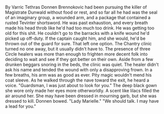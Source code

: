 By Varric Tethras
Donnen Brennokovic had been pursuing the killer of Magistrate Dunwald without food or rest, and so far all he had was the seal of an imaginary group, a wounded arm, and a package that contained a rusted Tevinter shortsword. He was past exhaustion, and every breath made his head throb like he'd had too much too drink. He was getting too old for this shit.
He couldn't go to the barracks with a knife wound he'd picked up off-duty. If the captain caught him, and she would, he'd be thrown out of the guard for sure. That left one option.
The Chantry clinic turned no one away, but it usually didn't have to. The presence of three Circle healers was more than enough to frighten more decent folk into deciding to wait and see if they got better on their own.
Aside from a few drunken beggars snoring in the beds, the clinic was quiet. The healer didn't ask his name and tended the wound with only a disapproving frown. In a few breaths, his arm was as good as ever. Pity magic wouldn't mend his coat sleeve.
As he walked through the nave toward the exit, he heard a voice.
"Guardsman, I was just about to look for you."
The deep black gown she wore only made her eyes more otherworldly. A scent like lilacs filled the air around her. She may have been dressed in mourning garb, but she was dressed to kill.
Donnen bowed. "Lady Marielle."
"We should talk. I may have a lead for you."